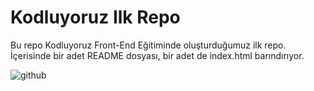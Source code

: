 # Kodluyoruz Ilk Repo
Bu repo Kodluyoruz Front-End Eğitiminde oluşturduğumuz ilk repo. İçerisinde bir adet README dosyası, bir adet de index.html barındırıyor.

![github](https://github.com/mhasanbahar/Frontend-Web-Development/assets/121157931/15beed64-5c91-4863-8678-654200223571)
